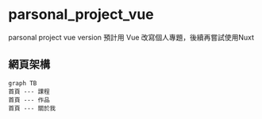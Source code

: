 # parsonal_project_vue
parsonal project vue version
預計用 Vue 改寫個人專題，後續再嘗試使用Nuxt

## 網頁架構
```mermaid
graph TB
首頁 --- 課程
首頁 --- 作品
首頁 --- 關於我
```
